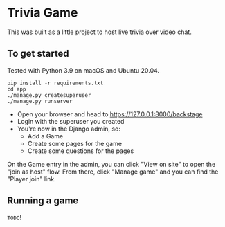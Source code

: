 # Trivia Game

This was built as a little project to host live trivia over video chat.

## To get started

Tested with Python 3.9 on macOS and Ubuntu 20.04.

```
pip install -r requirements.txt
cd app
./manage.py createsuperuser
./manage.py runserver
```

- Open your browser and head to https://127.0.0.1:8000/backstage
- Login with the superuser you created
- You're now in the Django admin, so:
  - Add a Game
  - Create some pages for the game
  - Create some questions for the pages

On the Game entry in the admin, you can click "View on site" to open the "join as host" flow.
From there, click "Manage game" and you can find the "Player join" link.

## Running a game

`TODO`!
